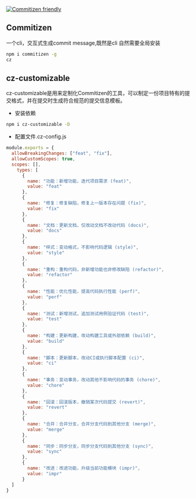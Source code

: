[![Commitizen friendly](https://img.shields.io/badge/commitizen-friendly-brightgreen.svg)](http://commitizen.github.io/cz-cli/)

## Commitizen 
一个cli，交互式生成commit message,既然是cli 自然需要全局安装

```sh
npm i commitizen -g 
cz
```

## cz-customizable
cz-customizable是用来定制化Commitizen的工具，可以制定一份项目特有的提交格式，并在提交时生成符合规范的提交信息模板。
- 安装依赖
```sh
npm i cz-customizable -D

```

- 配置文件.cz-config.js
```javascript
module.exports = {
  allowBreakingChanges: ["feat", "fix"],
  allowCustomScopes: true,
  scopes: [],
    types: [
      {
        name: "功能：新增功能，迭代项目需求 (feat)",
        value: "feat"
      },
      {
        name: "修复：修复缺陷，修复上一版本存在问题 (fix)",
        value: "fix"
      },
      {
        name: "文档：更新文档，仅改动文档不改动代码 (docs)",
        value: "docs"
      },
      {
        name: "样式：变动格式，不影响代码逻辑 (style)",
        value: "style"
      },
      {
        name: "重构：重构代码，非新增功能也非修改缺陷 (refactor)",
        value: "refactor"
      },
      {
        name: "性能：优化性能，提高代码执行性能 (perf)",
        value: "perf"
      },
      {
        name: "测试：新增测试，追加测试用例验证代码 (test)",
        value: "test"
      },
      {
        name: "构建：更新构建，改动构建工具或外部依赖 (build)",
        value: "build"
      },
      {
        name: "脚本：更新脚本，改动CI或执行脚本配置 (ci)",
        value: "ci"
      },
      {
        name: "事务：变动事务，改动其他不影响代码的事务 (chore)",
        value: "chore"
      },
      {
        name: "回滚：回滚版本，撤销某次代码提交 (revert)",
        value: "revert"
      },
      {
        name: "合并：合并分支，合并分支代码到其他分支 (merge)",
        value: "merge"
      },
      {
        name: "同步：同步分支，同步分支代码到其他分支 (sync)",
        value: "sync"
      },
      {
        name: "改进：改进功能，升级当前功能模块 (impr)",
        value: "impr"
      }
  ]
}

```
